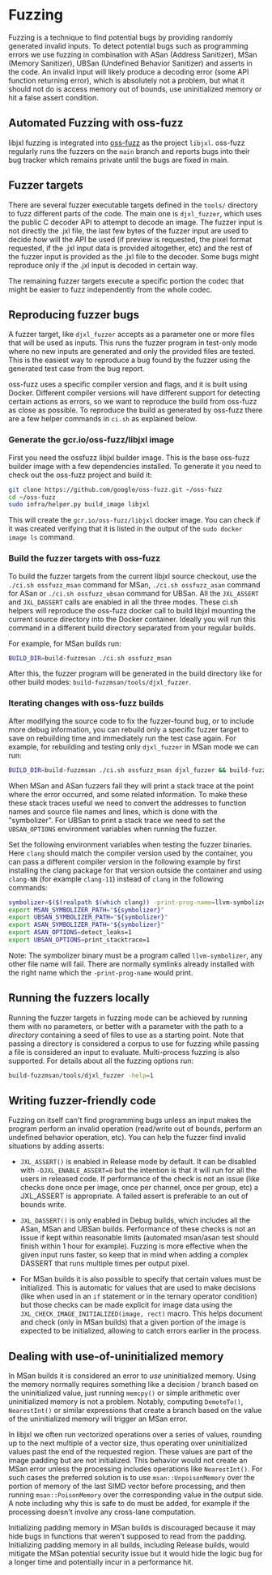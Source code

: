 # Fuzzing

Fuzzing is a technique to find potential bugs by providing randomly generated
invalid inputs. To detect potential bugs such as programming errors we use
fuzzing in combination with ASan (Address Sanitizer), MSan (Memory Sanitizer),
UBSan (Undefined Behavior Sanitizer) and asserts in the code. An invalid input
will likely produce a decoding error (some API function returning error), which
is absolutely not a problem, but what it should not do is access memory out of
bounds, use uninitialized memory or hit a false assert condition.

## Automated Fuzzing with oss-fuzz

libjxl fuzzing is integrated into [oss-fuzz](https://github.com/google/oss-fuzz)
as the project `libjxl`. oss-fuzz regularly runs the fuzzers on the `main`
branch and reports bugs into their bug tracker which remains private until the
bugs are fixed in main.

## Fuzzer targets

There are several fuzzer executable targets defined in the `tools/` directory
to fuzz different parts of the code. The main one is `djxl_fuzzer`, which uses
the public C decoder API to attempt to decode an image. The fuzzer input is not
directly the .jxl file, the last few bytes of the fuzzer input are used to
decide *how* will the API be used (if preview is requested, the pixel format
requested, if the .jxl input data is provided altogether, etc) and the rest of
the fuzzer input is provided as the .jxl file to the decoder. Some bugs might
reproduce only if the .jxl input is decoded in certain way.

The remaining fuzzer targets execute a specific portion the codec that might be
easier to fuzz independently from the whole codec.

## Reproducing fuzzer bugs

A fuzzer target, like `djxl_fuzzer` accepts as a parameter one or more files
that will be used as inputs. This runs the fuzzer program in test-only mode
where no new inputs are generated and only the provided files are tested. This
is the easiest way to reproduce a bug found by the fuzzer using the generated
test case from the bug report.

oss-fuzz uses a specific compiler version and flags, and it is built using
Docker. Different compiler versions will have different support for detecting
certain actions as errors, so we want to reproduce the build from oss-fuzz as
close as possible. To reproduce the build as generated by oss-fuzz there are a
few helper commands in `ci.sh` as explained below.

### Generate the gcr.io/oss-fuzz/libjxl image

First you need the ossfuzz libjxl builder image. This is the base oss-fuzz
builder image with a few dependencies installed. To generate it you need to
check out the oss-fuzz project and build it:

```bash
git clone https://github.com/google/oss-fuzz.git ~/oss-fuzz
cd ~/oss-fuzz
sudo infra/helper.py build_image libjxl
```

This will create the `gcr.io/oss-fuzz/libjxl` docker image. You can check if it
was created verifying that it is listed in the output of the `sudo docker image
ls` command.

### Build the fuzzer targets with oss-fuzz

To build the fuzzer targets from the current libjxl source checkout, use the
`./ci.sh ossfuzz_msan` command for MSan, `./ci.sh ossfuzz_asan` command for ASan
or `./ci.sh ossfuzz_ubsan` command for UBSan. All the `JXL_ASSERT` and
`JXL_DASSERT` calls are enabled in all the three modes. These ci.sh helpers will
reproduce the oss-fuzz docker call to build libjxl mounting the current source
directory into the Docker container. Ideally you will run this command in a
different build directory separated from your regular builds.

For example, for MSan builds run:

```bash
BUILD_DIR=build-fuzzmsan ./ci.sh ossfuzz_msan
```

After this, the fuzzer program will be generated in the build directory like
for other build modes: `build-fuzzmsan/tools/djxl_fuzzer`.

### Iterating changes with oss-fuzz builds

After modifying the source code to fix the fuzzer-found bug, or to include more
debug information, you can rebuild only a specific fuzzer target to save on
rebuilding time and immediately run the test case again. For example, for
rebuilding and testing only `djxl_fuzzer` in MSan mode we can run:

```bash
BUILD_DIR=build-fuzzmsan ./ci.sh ossfuzz_msan djxl_fuzzer && build-fuzzmsan/tools/djxl_fuzzer path/to/testcase.bin
```

When MSan and ASan fuzzers fail they will print a stack trace at the point where
the error occurred, and some related information. To make these these stack
traces useful we need to convert the addresses to function names and source file
names and lines, which is done with the "symbolizer". For UBSan to print a stack
trace we need to set the `UBSAN_OPTIONS` environment variables when running the
fuzzer.

Set the following environment variables when testing the fuzzer binaries. Here
`clang` should match the compiler version used by the container, you can pass a
different compiler version in the following example by first installing the
clang package for that version outside the container and using `clang-NN`
(for example `clang-11`) instead of `clang` in the following commands:

```bash
symbolizer=$($(realpath $(which clang)) -print-prog-name=llvm-symbolizer)
export MSAN_SYMBOLIZER_PATH="${symbolizer}"
export UBSAN_SYMBOLIZER_PATH="${symbolizer}"
export ASAN_SYMBOLIZER_PATH="${symbolizer}"
export ASAN_OPTIONS=detect_leaks=1
export UBSAN_OPTIONS=print_stacktrace=1
```

Note: The symbolizer binary must be a program called `llvm-symbolizer`, any
other file name will fail. There are normally symlinks already installed with
the right name which the `-print-prog-name` would print.

## Running the fuzzers locally

Running the fuzzer targets in fuzzing mode can be achieved by running them with
no parameters, or better with a parameter with the path to a *directory*
containing a seed of files to use as a starting point. Note that passing a
directory is considered a corpus to use for fuzzing while passing a file is
considered an input to evaluate. Multi-process fuzzing is also supported. For
details about all the fuzzing options run:

```bash
build-fuzzmsan/tools/djxl_fuzzer -help=1
```

## Writing fuzzer-friendly code

Fuzzing on itself can't find programming bugs unless an input makes the program
perform an invalid operation (read/write out of bounds, perform an undefined
behavior operation, etc). You can help the fuzzer find invalid situations by
adding asserts:

 * `JXL_ASSERT()` is enabled in Release mode by default. It can be disabled
   with `-DJXL_ENABLE_ASSERT=0` but the intention is that it will run for all
   the users in released code. If performance of the check is not an issue (like
   checks done once per image, once per channel, once per group, etc) a
   JXL_ASSERT is appropriate. A failed assert is preferable to an out of bounds
   write.

 * `JXL_DASSERT()` is only enabled in Debug builds, which includes all the ASan,
   MSan and UBSan builds. Performance of these checks is not an issue if kept
   within reasonable limits (automated msan/asan test should finish within 1
   hour for example). Fuzzing is more effective when the given input runs
   faster, so keep that in mind when adding a complex DASSERT that runs multiple
   times per output pixel.

 * For MSan builds it is also possible to specify that certain values must be
   initialized. This is automatic for values that are used to make decisions
   (like when used in an `if` statement or in the ternary operator condition)
   but those checks can be made explicit for image data using the
   `JXL_CHECK_IMAGE_INITIALIZED(image, rect)` macro. This helps document and
   check (only in MSan builds) that a given portion of the image is expected to
   be initialized, allowing to catch errors earlier in the process.

## Dealing with use-of-uninitialized memory

In MSan builds it is considered an error to *use* uninitialized memory. Using
the memory normally requires something like a decision / branch based on the
uninitialized value, just running `memcpy()` or simple arithmetic over
uninitialized memory is not a problem. Notably, computing `DemoteTo()`,
`NearestInt()` or similar expressions that create a branch based on the value of
the uninitialized memory will trigger an MSan error.

In libjxl we often run vectorized operations over a series of values, rounding
up to the next multiple of a vector size, thus operating over uninitialized
values past the end of the requested region. These values are part of the image
padding but are not initialized. This behavior would not create an MSan error
unless the processing includes operations like `NearestInt()`. For such cases
the preferred solution is to use `msan::UnpoisonMemory` over the portion of
memory of the last SIMD vector before processing, and then running
`msan::PoisonMemory` over the corresponding value in the output side. A note
including why this is safe to do must be added, for example if the processing
doesn't involve any cross-lane computation.

Initializing padding memory in MSan builds is discouraged because it may hide
bugs in functions that weren't supposed to read from the padding. Initializing
padding memory in all builds, including Release builds, would mitigate the
MSan potential security issue but it would hide the logic bug for a longer time
and potentially incur in a performance hit.
